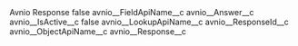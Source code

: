 <?xml version="1.0" encoding="UTF-8"?>
<CustomMetadata xmlns="http://soap.sforce.com/2006/04/metadata" xmlns:xsi="http://www.w3.org/2001/XMLSchema-instance" xmlns:xsd="http://www.w3.org/2001/XMLSchema">
    <label>Avnio Response</label>
    <protected>false</protected>
    <values>
        <field>avnio__FieldApiName__c</field>
        <value xsi:type="xsd:string">avnio__Answer__c</value>
    </values>
    <values>
        <field>avnio__IsActive__c</field>
        <value xsi:type="xsd:boolean">false</value>
    </values>
    <values>
        <field>avnio__LookupApiName__c</field>
        <value xsi:type="xsd:string">avnio__ResponseId__c</value>
    </values>
    <values>
        <field>avnio__ObjectApiName__c</field>
        <value xsi:type="xsd:string">avnio__Response__c</value>
    </values>
</CustomMetadata>
